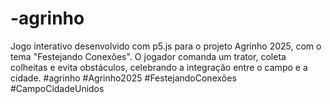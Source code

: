 # -agrinho
Jogo interativo desenvolvido com p5.js para o projeto Agrinho 2025, com o tema "Festejando Conexões". O jogador comanda um trator, coleta colheitas e evita obstáculos, celebrando a integração entre o campo e a cidade. #agrinho #Agrinho2025 #FestejandoConexões #CampoCidadeUnidos
